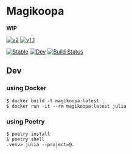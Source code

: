 # Magikoopa

**WIP**

[![v2](https://img.shields.io/endpoint?url=https%3A%2F%2Ftwbadges.glitch.me%2Fbadges%2Fv2)](https://developer.twitter.com/en/docs/twitter-api)
[![v1.1](https://img.shields.io/endpoint?url=https%3A%2F%2Ftwbadges.glitch.me%2Fbadges%2Fstandard)](https://developer.twitter.com/en/docs/twitter-api/v1)

[![Stable](https://img.shields.io/badge/docs-stable-blue.svg)](https://5ebec.github.io/Magikoopa.jl/stable)
[![Dev](https://img.shields.io/badge/docs-dev-blue.svg)](https://5ebec.github.io/Magikoopa.jl/dev)
[![Build Status](https://travis-ci.com/5ebec/Magikoopa.jl.svg?branch=master)](https://travis-ci.com/5ebec/Magikoopa.jl)

## Dev

### using Docker

```shell
$ docker build -t magikoopa:latest .
$ docker run -it --rm magikoopa:latest julia
```

### using Poetry

```shell
$ poetry install
$ poetry shell
.venv> julia --project=@.
```
